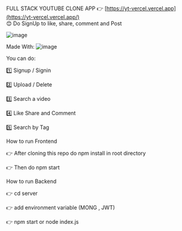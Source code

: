 
FULL STACK YOUTUBE CLONE APP
👉  [https://yt-vercel.vercel.app](https://yt-vercel.vercel.app/)        
😊  Do SignUp to like, share, comment and Post 

![image](https://user-images.githubusercontent.com/78609121/228967524-0ac2ce44-850b-4cb0-bae3-df243f44dcf6.png)



Made With:
![image](https://user-images.githubusercontent.com/78609121/228961201-a790fc49-3a05-4a35-8af6-25c10a4ed8eb.png)

You can do:

1️⃣ Signup / Signin 

2️⃣ Upload / Delete 

3️⃣ Search a video

4️⃣ Like Share and Comment

5️⃣ Search by Tag




How to run Frontend

👉 After cloning this repo do npm install in root directory

👉 Then do npm start



How to run Backend

👉 cd server

👉 add environment variable (MONG , JWT)

👉 npm start or node index.js







 



